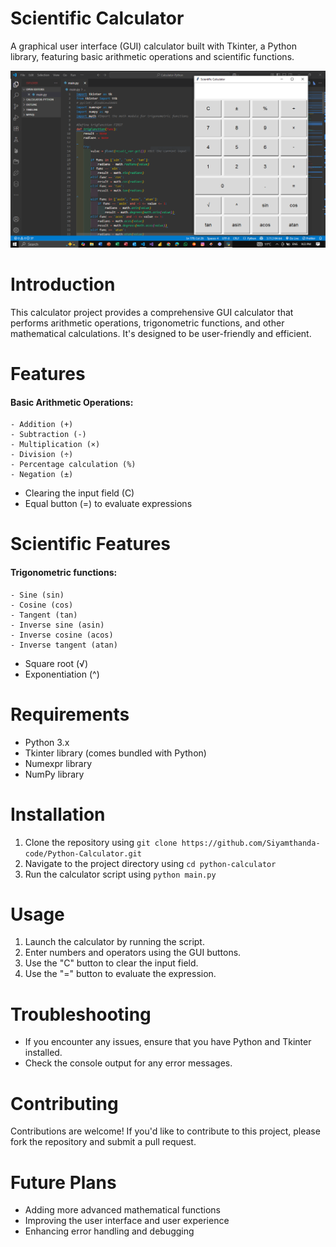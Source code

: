 # Scientific Calculator

A graphical user interface (GUI) calculator built with Tkinter, a Python library, featuring basic arithmetic operations and scientific functions.

![Calculator Screenshot](Py%20Cal.PNG)

# Introduction
This calculator project provides a comprehensive GUI calculator that performs arithmetic operations, trigonometric functions, and other mathematical calculations. It's designed to be user-friendly and efficient.

# Features
#### Basic Arithmetic Operations:
    - Addition (+)
    - Subtraction (-)
    - Multiplication (×)
    - Division (÷)
    - Percentage calculation (%)
    - Negation (±)
- Clearing the input field (C)
- Equal button (=) to evaluate expressions

# Scientific Features
#### Trigonometric functions:
    - Sine (sin)
    - Cosine (cos)
    - Tangent (tan)
    - Inverse sine (asin)
    - Inverse cosine (acos)
    - Inverse tangent (atan)
- Square root (√)
- Exponentiation (^)

# Requirements
- Python 3.x
- Tkinter library (comes bundled with Python)
- Numexpr library
- NumPy library

# Installation
1. Clone the repository using `git clone https://github.com/Siyamthanda-code/Python-Calculator.git`
2. Navigate to the project directory using `cd python-calculator`
3. Run the calculator script using `python main.py`

# Usage
1. Launch the calculator by running the script.
2. Enter numbers and operators using the GUI buttons.
3. Use the "C" button to clear the input field.
4. Use the "=" button to evaluate the expression.

# Troubleshooting
- If you encounter any issues, ensure that you have Python and Tkinter installed.
- Check the console output for any error messages.

# Contributing
Contributions are welcome! If you'd like to contribute to this project, please fork the repository and submit a pull request.

# Future Plans
- Adding more advanced mathematical functions
- Improving the user interface and user experience
- Enhancing error handling and debugging
